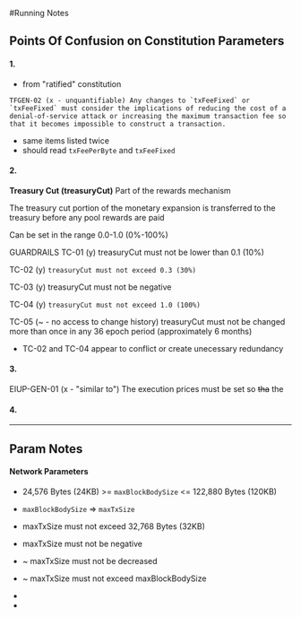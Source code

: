 #Running Notes

## Points Of Confusion on Constitution Parameters

#### 1.
- from "ratified" constitution
```
TFGEN-02 (x - unquantifiable) Any changes to `txFeeFixed` or `txFeeFixed` must consider the implications of reducing the cost of a denial-of-service attack or increasing the maximum transaction fee so that it becomes impossible to construct a transaction.
```
- same items listed twice
- should read `txFeePerByte` and `txFeeFixed`

#### 2.

**Treasury Cut (treasuryCut)**
Part of the rewards mechanism

The treasury cut portion of the monetary expansion is transferred to the treasury before any pool rewards are paid

Can be set in the range 0.0-1.0 (0%-100%)

GUARDRAILS
TC-01 (y) treasuryCut must not be lower than 0.1 (10%)

TC-02 (y) `treasuryCut must not exceed 0.3 (30%)`

TC-03 (y) treasuryCut must not be negative

TC-04 (y) `treasuryCut must not exceed 1.0 (100%)`

TC-05 (~ - no access to change history) treasuryCut must not be changed more than once in any 36 epoch period (approximately 6 months)

- TC-02 and TC-04 appear to conflict or create unecessary redundancy

#### 3.

EIUP-GEN-01 (x - "similar to") The execution prices must be set so ~~tha~~ the

#### 4.

---







## Param Notes
#### Network Parameters
- 24,576 Bytes (24KB) >= `maxBlockBodySize` <= 122,880 Bytes (120KB)
- `maxBlockBodySize` => `maxTxSize`
- maxTxSize must not exceed 32,768 Bytes (32KB)
- maxTxSize must not be negative
- ~ maxTxSize must not be decreased
- ~ maxTxSize must not exceed maxBlockBodySize
- 

- 

